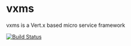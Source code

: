 # vxms
vxms is a Vert.x based micro service framework

[![Build Status](https://travis-ci.org/amoAHCP/vxms.svg?branch=master)](https://travis-ci.org/amoAHCP/vxms)
